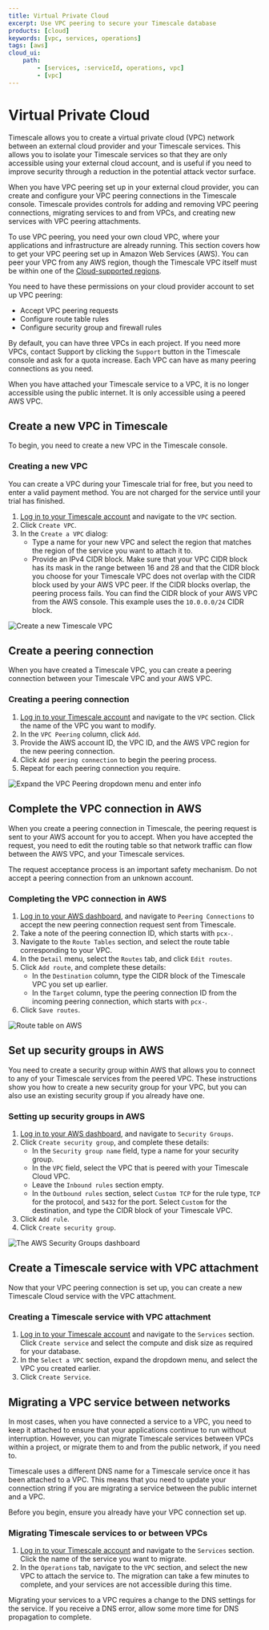 ```yaml
---
title: Virtual Private Cloud
excerpt: Use VPC peering to secure your Timescale database
products: [cloud]
keywords: [vpc, services, operations]
tags: [aws]
cloud_ui:
    path:
        - [services, :serviceId, operations, vpc]
        - [vpc]
---
```


# Virtual Private Cloud

Timescale allows you to create a virtual private cloud (VPC) network
between an external cloud provider and your Timescale services. This
allows you to isolate your Timescale services so that they are only
accessible using your external cloud account, and is useful if you need to
improve security through a reduction in the potential attack vector surface.

When you have VPC peering set up in your external cloud provider, you can create
and configure your VPC peering connections in the Timescale console.
Timescale provides controls for adding and removing VPC peering
connections, migrating services to and from VPCs, and creating new services with
VPC peering attachments.

To use VPC peering, you need your own cloud VPC, where your
applications and infrastructure are already running. This section covers how to
get your VPC peering set up in Amazon Web Services (AWS). You can peer your VPC
from any AWS region, though the Timescale VPC itself must be within one of
the [Cloud-supported regions][tsc-regions].

You need to have these permissions on your cloud provider account to set up
VPC peering:

*   Accept VPC peering requests
*   Configure route table rules
*   Configure security group and firewall rules

By default, you can have three VPCs in each project. If you need more VPCs,
contact Support by clicking the `Support` button in the Timescale console and
ask for a quota increase. Each VPC can have as many peering connections as you
need.

<Highlight type="warning">
When you have attached your Timescale service to a VPC, it is no longer
accessible using the public internet. It is only accessible using a peered
AWS VPC.
</Highlight>

<Highlight type="cloud" header="Sign up for Timescale" button="Try for free">
</Highlight>

## Create a new VPC in Timescale

To begin, you need to create a new VPC in the Timescale console.

<Procedure>

### Creating a new VPC

<Highlight type="note">
You can create a VPC during your Timescale trial for free, but you need to
enter a valid payment method. You are not charged for the service until your
trial has finished.
</Highlight>

1.  [Log in to your Timescale account][cloud-login] and navigate to
    the `VPC` section.
1.  Click `Create VPC`.
1.  In the `Create a VPC` dialog:
    *   Type a name for your new VPC and select the region that matches the
        region of the service you want to attach it to.
    *   Provide an IPv4 CIDR block. Make sure that your VPC CIDR block has its
        mask in the range between 16 and 28 and that the CIDR block you choose
        for your Timescale VPC does not overlap with the CIDR block used
        by your AWS VPC peer. If the CIDR blocks overlap, the peering process
        fails. You can find the CIDR block of your AWS VPC from the AWS console.
        This example uses the `10.0.0.0/24` CIDR block.

<img class="main-content__illustration" src="https://assets.timescale.com/docs/images/tsc-vpc-create.webp" alt="Create a new Timescale VPC"/>

</Procedure>

## Create a peering connection

When you have created a Timescale VPC, you can create a peering connection
between your Timescale VPC and your AWS VPC.

<Procedure>

### Creating a peering connection

1.  [Log in to your Timescale account][cloud-login] and navigate to
    the `VPC` section. Click the name of the VPC you want to modify.
1.  In the `VPC Peering` column, click `Add`.
1.  Provide the AWS account ID, the VPC ID, and the AWS VPC region for the new
    peering connection.
1.  Click `Add peering connection` to begin the peering process.
1.  Repeat for each peering connection you require.

<img class="main-content__illustration" src="https://assets.timescale.com/docs/images/tsc-vpc-addpeering.webp" alt="Expand the VPC Peering dropdown menu and enter info"/>

</Procedure>

## Complete the VPC connection in AWS

When you create a peering connection in Timescale, the peering request is
sent to your AWS account for you to accept. When you have accepted the request,
you need to edit the routing table so that network traffic can flow between the
AWS VPC, and your Timescale services.

<Highlight type="warning">
The request acceptance process is an important safety mechanism. Do not accept a
peering connection from an unknown account.
</Highlight>

<Procedure>

### Completing the VPC connection in AWS

1.  [Log in to your AWS dashboard][aws-dashboard], and navigate
    to `Peering Connections` to accept the new peering connection request sent
    from Timescale.
1.  Take a note of the peering connection ID, which starts with `pcx-`.
1.  Navigate to the `Route Tables` section, and select the route table
    corresponding to your VPC.
1.  In the `Detail` menu, select the `Routes` tab, and click `Edit routes`.
1.  Click `Add route`, and complete these details:
    *   In the `Destination` column, type the CIDR block of the Timescale
        VPC you set up earlier.
    *   In the `Target` column, type the peering connection ID from the incoming
        peering connection, which starts with `pcx-`.
2.  Click `Save routes`.

<img class="main-content__illustration" src="https://assets.timescale.com/docs/images/aws-vpc-routetable.webp" alt="Route table on AWS"/>

</Procedure>

## Set up security groups in AWS

You need to create a security group within AWS that allows you to connect to any
of your Timescale services from the peered VPC. These instructions show
you how to create a new security group for your VPC, but you can also use an
existing security group if you already have one.

<Procedure>

### Setting up security groups in AWS

1.  [Log in to your AWS dashboard][aws-dashboard], and navigate
    to `Security Groups`.
1.  Click `Create security group`, and complete these details:
    *   In the `Security group name` field, type a name for your security group.
    *   In the `VPC` field, select the VPC that is peered with your Timescale
        Cloud VPC.
    *   Leave the `Inbound rules` section empty.
    *   In the `Outbound rules` section, select `Custom TCP` for the rule
        type, `TCP` for the protocol, and `5432` for the port. Select `Custom`
        for the destination, and type the CIDR block of your Timescale
        VPC.
1.  Click `Add rule`.
1.  Click `Create security group`.

<img class="main-content__illustration" src="https://assets.timescale.com/docs/images/aws-vpc-securitygroup.webp" alt="The AWS Security Groups dashboard"/>

</Procedure>

## Create a Timescale service with VPC attachment

Now that your VPC peering connection is set up, you can create a new Timescale
Cloud service with the VPC attachment.

<Procedure>

### Creating a Timescale service with VPC attachment

1.  [Log in to your Timescale account][cloud-login] and navigate to
    the `Services` section. Click `Create service` and select the compute and
    disk size as required for your database.
1.  In the `Select a VPC` section, expand the dropdown menu, and select the VPC
    you created earlier.
1.  Click `Create Service`.

</Procedure>

## Migrating a VPC service between networks

In most cases, when you have connected a service to a VPC, you need to keep it
attached to ensure that your applications continue to run without interruption.
However, you can migrate Timescale services between VPCs within a project,
or migrate them to and from the public network, if you need to.

<Highlight type="warning">
Timescale uses a different DNS name for a Timescale service once it has
been attached to a VPC. This means that you need to update your connection
string if you are migrating a service between the public internet and a VPC.
</Highlight>

Before you begin, ensure you already have your VPC connection set up.

<Procedure>

### Migrating Timescale services to or between VPCs

1.  [Log in to your Timescale account][cloud-login] and navigate to
    the `Services` section. Click the name of the service you want to migrate.
1.  In the `Operations` tab, navigate to the `VPC` section, and select the new
    VPC to attach the service to. The migration can take a few minutes to
    complete, and your services are not accessible during this time.

<Highlight type="important">
Migrating your services to a VPC requires a change to the DNS settings for the
service. If you receive a DNS error, allow some more time for DNS propagation to
complete.
</Highlight>

</Procedure>

[aws-dashboard]: https://console.aws.amazon.com/vpc/home#PeeringConnections:
[cloud-login]: https://console.cloud.timescale.com/
[timescale-support]: https://www.timescale.com/contact/
[tsc-regions]: /use-timescale/:currentVersion:/regions/
